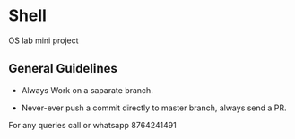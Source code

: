 # Shell
OS lab mini project

## General Guidelines

* Always Work on a saparate branch.

* Never-ever push a commit directly to master branch, always send a PR.

For any queries call or whatsapp 8764241491
